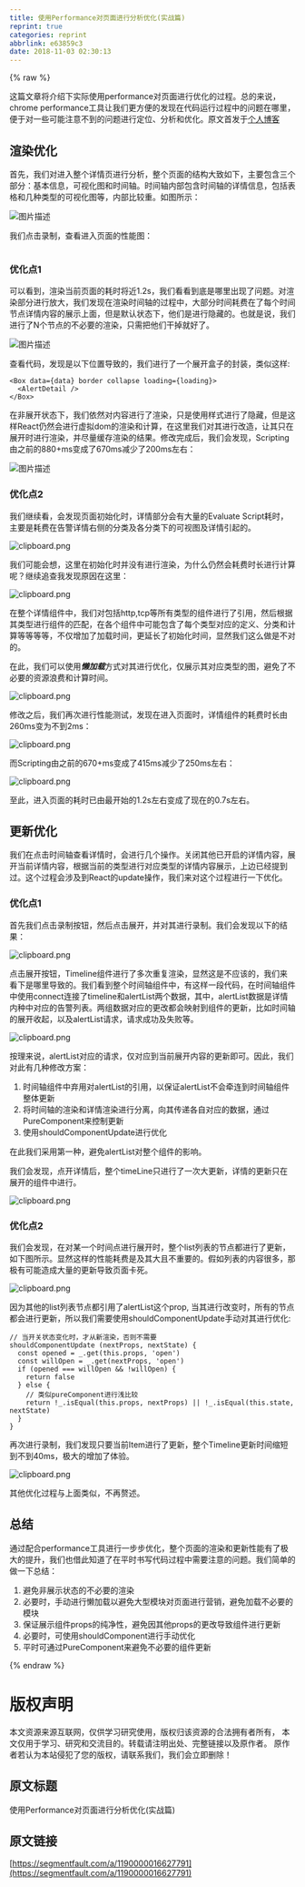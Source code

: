 ```yaml
---
title: 使用Performance对页面进行分析优化(实战篇)
reprint: true
categories: reprint
abbrlink: e63859c3
date: 2018-11-03 02:30:13
---
```


{% raw %}
<p>&#x8FD9;&#x7BC7;&#x6587;&#x7AE0;&#x5C06;&#x4ECB;&#x7ECD;&#x4E0B;&#x5B9E;&#x9645;&#x4F7F;&#x7528;performance&#x5BF9;&#x9875;&#x9762;&#x8FDB;&#x884C;&#x4F18;&#x5316;&#x7684;&#x8FC7;&#x7A0B;&#x3002;&#x603B;&#x7684;&#x6765;&#x8BF4;&#xFF0C;chrome performance&#x5DE5;&#x5177;&#x8BA9;&#x6211;&#x4EEC;&#x66F4;&#x65B9;&#x4FBF;&#x7684;&#x53D1;&#x73B0;&#x5728;&#x4EE3;&#x7801;&#x8FD0;&#x884C;&#x8FC7;&#x7A0B;&#x4E2D;&#x7684;&#x95EE;&#x9898;&#x5728;&#x54EA;&#x91CC;&#xFF0C;&#x4FBF;&#x4E8E;&#x5BF9;&#x4E00;&#x4E9B;&#x53EF;&#x80FD;&#x6CE8;&#x610F;&#x4E0D;&#x5230;&#x7684;&#x95EE;&#x9898;&#x8FDB;&#x884C;&#x5B9A;&#x4F4D;&#x3001;&#x5206;&#x6790;&#x548C;&#x4F18;&#x5316;&#x3002;&#x539F;&#x6587;&#x9996;&#x53D1;&#x4E8E;<a href="http://callmedadaxin.github.io/2018/10/09/optimize-react-app-with-chrome-performance/" rel="nofollow noreferrer" target="_blank">&#x4E2A;&#x4EBA;&#x535A;&#x5BA2;</a></p><h2 id="articleHeader0">&#x6E32;&#x67D3;&#x4F18;&#x5316;</h2><p>&#x9996;&#x5148;&#xFF0C;&#x6211;&#x4EEC;&#x5BF9;&#x8FDB;&#x5165;&#x6574;&#x4E2A;&#x8BE6;&#x60C5;&#x9875;&#x8FDB;&#x884C;&#x5206;&#x6790;&#xFF0C;&#x6574;&#x4E2A;&#x9875;&#x9762;&#x7684;&#x7ED3;&#x6784;&#x5927;&#x81F4;&#x5982;&#x4E0B;&#xFF0C;&#x4E3B;&#x8981;&#x5305;&#x542B;&#x4E09;&#x4E2A;&#x90E8;&#x5206;&#xFF1A;&#x57FA;&#x672C;&#x4FE1;&#x606F;&#xFF0C;&#x53EF;&#x89C6;&#x5316;&#x56FE;&#x548C;&#x65F6;&#x95F4;&#x8F74;&#x3002;&#x65F6;&#x95F4;&#x8F74;&#x5185;&#x90E8;&#x5305;&#x542B;&#x65F6;&#x95F4;&#x8F74;&#x7684;&#x8BE6;&#x60C5;&#x4FE1;&#x606F;&#xFF0C;&#x5305;&#x62EC;&#x8868;&#x683C;&#x548C;&#x51E0;&#x79CD;&#x7C7B;&#x578B;&#x7684;&#x53EF;&#x89C6;&#x5316;&#x56FE;&#x7B49;&#xFF0C;&#x5185;&#x90E8;&#x6BD4;&#x8F83;&#x91CD;&#x3002;&#x5982;&#x56FE;&#x6240;&#x793A;&#xFF1A;</p><p><span class="img-wrap"><img data-src="/img/bVbhVNi?w=1832&amp;h=896" src="https://static.alili.tech/img/bVbhVNi?w=1832&amp;h=896" alt="&#x56FE;&#x7247;&#x63CF;&#x8FF0;" title="&#x56FE;&#x7247;&#x63CF;&#x8FF0;" style="cursor:pointer;display:inline"></span></p><p>&#x6211;&#x4EEC;&#x70B9;&#x51FB;&#x5F55;&#x5236;&#xFF0C;&#x67E5;&#x770B;&#x8FDB;&#x5165;&#x9875;&#x9762;&#x7684;&#x6027;&#x80FD;&#x56FE;&#xFF1A;</p><p><span class="img-wrap"><img data-src="/img/bVbhVNg?w=350&amp;h=165" src="https://static.alili.tech/img/bVbhVNg?w=350&amp;h=165" alt="" title="" style="cursor:pointer;display:inline"></span></p><h3 id="articleHeader1">&#x4F18;&#x5316;&#x70B9;1</h3><p>&#x53EF;&#x4EE5;&#x770B;&#x5230;&#xFF0C;&#x6E32;&#x67D3;&#x5F53;&#x524D;&#x9875;&#x9762;&#x7684;&#x8017;&#x65F6;&#x5C06;&#x8FD1;1.2s&#xFF0C;&#x6211;&#x4EEC;&#x770B;&#x770B;&#x5230;&#x5E95;&#x662F;&#x54EA;&#x91CC;&#x51FA;&#x73B0;&#x4E86;&#x95EE;&#x9898;&#x3002;&#x5BF9;&#x6E32;&#x67D3;&#x90E8;&#x5206;&#x8FDB;&#x884C;&#x653E;&#x5927;&#xFF0C;&#x6211;&#x4EEC;&#x53D1;&#x73B0;&#x5728;&#x6E32;&#x67D3;&#x65F6;&#x95F4;&#x8F74;&#x7684;&#x8FC7;&#x7A0B;&#x4E2D;&#xFF0C;&#x5927;&#x90E8;&#x5206;&#x65F6;&#x95F4;&#x8017;&#x8D39;&#x5728;&#x4E86;&#x6BCF;&#x4E2A;&#x65F6;&#x95F4;&#x8282;&#x70B9;&#x8BE6;&#x60C5;&#x5185;&#x5BB9;&#x7684;&#x5C55;&#x793A;&#x4E0A;&#x9762;&#xFF0C;&#x4F46;&#x662F;&#x9ED8;&#x8BA4;&#x72B6;&#x6001;&#x4E0B;&#xFF0C;&#x4ED6;&#x4EEC;&#x662F;&#x8FDB;&#x884C;&#x9690;&#x85CF;&#x7684;&#x3002;&#x4E5F;&#x5C31;&#x662F;&#x8BF4;&#xFF0C;&#x6211;&#x4EEC;&#x8FDB;&#x884C;&#x4E86;N&#x4E2A;&#x8282;&#x70B9;&#x7684;&#x4E0D;&#x5FC5;&#x8981;&#x7684;&#x6E32;&#x67D3;&#xFF0C;&#x53EA;&#x9700;&#x628A;&#x4ED6;&#x4EEC;&#x5E72;&#x6389;&#x5C31;&#x597D;&#x4E86;&#x3002;</p><p><span class="img-wrap"><img data-src="/img/bVbhVNy?w=1241&amp;h=252" src="https://static.alili.tech/img/bVbhVNy?w=1241&amp;h=252" alt="&#x56FE;&#x7247;&#x63CF;&#x8FF0;" title="&#x56FE;&#x7247;&#x63CF;&#x8FF0;" style="cursor:pointer;display:inline"></span></p><p>&#x67E5;&#x770B;&#x4EE3;&#x7801;&#xFF0C;&#x53D1;&#x73B0;&#x662F;&#x4EE5;&#x4E0B;&#x4F4D;&#x7F6E;&#x5BFC;&#x81F4;&#x7684;&#xFF0C;&#x6211;&#x4EEC;&#x8FDB;&#x884C;&#x4E86;&#x4E00;&#x4E2A;&#x5C55;&#x5F00;&#x76D2;&#x5B50;&#x7684;&#x5C01;&#x88C5;&#xFF0C;&#x7C7B;&#x4F3C;&#x8FD9;&#x6837;:</p><div class="widget-codetool" style="display:none"><div class="widget-codetool--inner"><span class="selectCode code-tool" data-toggle="tooltip" data-placement="top" title="" data-original-title="&#x5168;&#x9009;"></span> <span type="button" class="copyCode code-tool" data-toggle="tooltip" data-placement="top" data-clipboard-text="&lt;Box data={data} border collapse loading={loading}&gt;
  &lt;AlertDetail /&gt;
&lt;/Box&gt;" title="" data-original-title="&#x590D;&#x5236;"></span> <span type="button" class="saveToNote code-tool" data-toggle="tooltip" data-placement="top" title="" data-original-title="&#x653E;&#x8FDB;&#x7B14;&#x8BB0;"></span></div></div><pre class="javascript hljs"><code class="js">&lt;Box data={data} border collapse loading={loading}&gt;
  <span class="xml"><span class="hljs-tag">&lt;<span class="hljs-name">AlertDetail</span> /&gt;</span>
<span class="hljs-tag">&lt;/<span class="hljs-name">Box</span>&gt;</span></span></code></pre><p>&#x5728;&#x975E;&#x5C55;&#x5F00;&#x72B6;&#x6001;&#x4E0B;&#xFF0C;&#x6211;&#x4EEC;&#x4F9D;&#x7136;&#x5BF9;&#x5185;&#x5BB9;&#x8FDB;&#x884C;&#x4E86;&#x6E32;&#x67D3;&#xFF0C;&#x53EA;&#x662F;&#x4F7F;&#x7528;&#x6837;&#x5F0F;&#x8FDB;&#x884C;&#x4E86;&#x9690;&#x85CF;&#xFF0C;&#x4F46;&#x662F;&#x8FD9;&#x6837;React&#x4ECD;&#x7136;&#x4F1A;&#x8FDB;&#x884C;&#x865A;&#x62DF;dom&#x7684;&#x6E32;&#x67D3;&#x548C;&#x8BA1;&#x7B97;&#xFF0C;&#x5728;&#x8FD9;&#x91CC;&#x6211;&#x4EEC;&#x5BF9;&#x5176;&#x8FDB;&#x884C;&#x6539;&#x9020;&#xFF0C;&#x8BA9;&#x5176;&#x53EA;&#x5728;&#x5C55;&#x5F00;&#x65F6;&#x8FDB;&#x884C;&#x6E32;&#x67D3;&#xFF0C;&#x5E76;&#x5C3D;&#x91CF;&#x7F13;&#x5B58;&#x6E32;&#x67D3;&#x7684;&#x7ED3;&#x679C;&#x3002;&#x4FEE;&#x6539;&#x5B8C;&#x6210;&#x540E;&#xFF0C;&#x6211;&#x4EEC;&#x4F1A;&#x53D1;&#x73B0;&#xFF0C;Scripting&#x7531;&#x4E4B;&#x524D;&#x7684;880+ms&#x53D8;&#x6210;&#x4E86;670ms&#x51CF;&#x5C11;&#x4E86;200ms&#x5DE6;&#x53F3;&#xFF1A;</p><p><span class="img-wrap"><img data-src="/img/bVbhVNB?w=348&amp;h=165" src="https://static.alili.tech/img/bVbhVNB?w=348&amp;h=165" alt="&#x56FE;&#x7247;&#x63CF;&#x8FF0;" title="&#x56FE;&#x7247;&#x63CF;&#x8FF0;" style="cursor:pointer;display:inline"></span></p><h3 id="articleHeader2">&#x4F18;&#x5316;&#x70B9;2</h3><p>&#x6211;&#x4EEC;&#x7EE7;&#x7EED;&#x770B;&#xFF0C;&#x4F1A;&#x53D1;&#x73B0;&#x9875;&#x9762;&#x521D;&#x59CB;&#x5316;&#x65F6;&#xFF0C;&#x8BE6;&#x60C5;&#x90E8;&#x5206;&#x4F1A;&#x6709;&#x5927;&#x91CF;&#x7684;Evaluate Script&#x8017;&#x65F6;&#xFF0C;&#x4E3B;&#x8981;&#x662F;&#x8017;&#x8D39;&#x5728;&#x544A;&#x8B66;&#x8BE6;&#x60C5;&#x53F3;&#x4FA7;&#x7684;&#x5206;&#x7C7B;&#x53CA;&#x5404;&#x5206;&#x7C7B;&#x4E0B;&#x7684;&#x53EF;&#x89C6;&#x56FE;&#x53CA;&#x8BE6;&#x60C5;&#x5F15;&#x8D77;&#x7684;&#x3002;</p><p><span class="img-wrap"><img data-src="/img/bVbhVND?w=669&amp;h=336" src="https://static.alili.tech/img/bVbhVND?w=669&amp;h=336" alt="clipboard.png" title="clipboard.png" style="cursor:pointer"></span></p><p>&#x6211;&#x4EEC;&#x53EF;&#x80FD;&#x4F1A;&#x60F3;&#xFF0C;&#x8FD9;&#x91CC;&#x5728;&#x521D;&#x59CB;&#x5316;&#x65F6;&#x5E76;&#x6CA1;&#x6709;&#x8FDB;&#x884C;&#x6E32;&#x67D3;&#xFF0C;&#x4E3A;&#x4EC0;&#x4E48;&#x4ECD;&#x7136;&#x4F1A;&#x8017;&#x8D39;&#x65F6;&#x957F;&#x8FDB;&#x884C;&#x8BA1;&#x7B97;&#x5462;&#xFF1F;&#x7EE7;&#x7EED;&#x8FFD;&#x67E5;&#x6211;&#x53D1;&#x73B0;&#x539F;&#x56E0;&#x5728;&#x8FD9;&#x91CC;&#xFF1A;</p><p><span class="img-wrap"><img data-src="/img/bVbhVNE?w=844&amp;h=792" src="https://static.alili.tech/img/bVbhVNE?w=844&amp;h=792" alt="clipboard.png" title="clipboard.png" style="cursor:pointer;display:inline"></span></p><p>&#x5728;&#x6574;&#x4E2A;&#x8BE6;&#x60C5;&#x7EC4;&#x4EF6;&#x4E2D;&#xFF0C;&#x6211;&#x4EEC;&#x5BF9;&#x5305;&#x62EC;http,tcp&#x7B49;&#x6240;&#x6709;&#x7C7B;&#x578B;&#x7684;&#x7EC4;&#x4EF6;&#x8FDB;&#x884C;&#x4E86;&#x5F15;&#x7528;&#xFF0C;&#x7136;&#x540E;&#x6839;&#x636E;&#x5176;&#x7C7B;&#x578B;&#x8FDB;&#x884C;&#x7EC4;&#x4EF6;&#x7684;&#x5339;&#x914D;&#xFF0C;&#x5728;&#x5404;&#x4E2A;&#x7EC4;&#x4EF6;&#x4E2D;&#x53EF;&#x80FD;&#x5305;&#x542B;&#x4E86;&#x6BCF;&#x4E2A;&#x7C7B;&#x578B;&#x5BF9;&#x5E94;&#x7684;&#x5B9A;&#x4E49;&#x3001;&#x5206;&#x7C7B;&#x548C;&#x8BA1;&#x7B97;&#x7B49;&#x7B49;&#x7B49;&#x7B49;&#xFF0C;&#x4E0D;&#x4EC5;&#x589E;&#x52A0;&#x4E86;&#x52A0;&#x8F7D;&#x65F6;&#x95F4;&#xFF0C;&#x66F4;&#x5EF6;&#x957F;&#x4E86;&#x521D;&#x59CB;&#x5316;&#x65F6;&#x95F4;&#xFF0C;&#x663E;&#x7136;&#x6211;&#x4EEC;&#x8FD9;&#x4E48;&#x505A;&#x662F;&#x4E0D;&#x5BF9;&#x7684;&#x3002;</p><p>&#x5728;&#x6B64;&#xFF0C;&#x6211;&#x4EEC;&#x53EF;&#x4EE5;&#x4F7F;&#x7528;<strong><em>&#x61D2;&#x52A0;&#x8F7D;</em></strong>&#x65B9;&#x5F0F;&#x5BF9;&#x5176;&#x8FDB;&#x884C;&#x4F18;&#x5316;&#xFF0C;&#x4EC5;&#x5C55;&#x793A;&#x5176;&#x5BF9;&#x5E94;&#x7C7B;&#x578B;&#x7684;&#x56FE;&#xFF0C;&#x907F;&#x514D;&#x4E86;&#x4E0D;&#x5FC5;&#x8981;&#x7684;&#x8D44;&#x6E90;&#x6D6A;&#x8D39;&#x548C;&#x8BA1;&#x7B97;&#x65F6;&#x95F4;&#x3002;</p><p><span class="img-wrap"><img data-src="/img/bVbhVNG?w=972&amp;h=776" src="https://static.alili.tech/img/bVbhVNG?w=972&amp;h=776" alt="clipboard.png" title="clipboard.png" style="cursor:pointer;display:inline"></span></p><p>&#x4FEE;&#x6539;&#x4E4B;&#x540E;&#xFF0C;&#x6211;&#x4EEC;&#x518D;&#x6B21;&#x8FDB;&#x884C;&#x6027;&#x80FD;&#x6D4B;&#x8BD5;&#xFF0C;&#x53D1;&#x73B0;&#x5728;&#x8FDB;&#x5165;&#x9875;&#x9762;&#x65F6;&#xFF0C;&#x8BE6;&#x60C5;&#x7EC4;&#x4EF6;&#x7684;&#x8017;&#x8D39;&#x65F6;&#x957F;&#x7531;260ms&#x53D8;&#x4E3A;&#x4E0D;&#x5230;2ms&#xFF1A;</p><p><span class="img-wrap"><img data-src="/img/bVbhVNL?w=666&amp;h=138" src="https://static.alili.tech/img/bVbhVNL?w=666&amp;h=138" alt="clipboard.png" title="clipboard.png" style="cursor:pointer;display:inline"></span></p><p>&#x800C;Scripting&#x7531;&#x4E4B;&#x524D;&#x7684;670+ms&#x53D8;&#x6210;&#x4E86;415ms&#x51CF;&#x5C11;&#x4E86;250ms&#x5DE6;&#x53F3;&#xFF1A;</p><p><span class="img-wrap"><img data-src="/img/bVbhVNN?w=353&amp;h=161" src="https://static.alili.tech/img/bVbhVNN?w=353&amp;h=161" alt="clipboard.png" title="clipboard.png" style="cursor:pointer;display:inline"></span></p><p>&#x81F3;&#x6B64;&#xFF0C;&#x8FDB;&#x5165;&#x9875;&#x9762;&#x7684;&#x8017;&#x65F6;&#x5DF2;&#x7531;&#x6700;&#x5F00;&#x59CB;&#x7684;1.2s&#x5DE6;&#x53F3;&#x53D8;&#x6210;&#x4E86;&#x73B0;&#x5728;&#x7684;0.7s&#x5DE6;&#x53F3;&#x3002;</p><h2 id="articleHeader3">&#x66F4;&#x65B0;&#x4F18;&#x5316;</h2><p>&#x6211;&#x4EEC;&#x5728;&#x70B9;&#x51FB;&#x65F6;&#x95F4;&#x8F74;&#x67E5;&#x770B;&#x8BE6;&#x60C5;&#x65F6;&#xFF0C;&#x4F1A;&#x8FDB;&#x884C;&#x51E0;&#x4E2A;&#x64CD;&#x4F5C;&#x3002;&#x5173;&#x95ED;&#x5176;&#x4ED6;&#x5DF2;&#x5F00;&#x542F;&#x7684;&#x8BE6;&#x60C5;&#x5185;&#x5BB9;&#xFF0C;&#x5C55;&#x5F00;&#x5F53;&#x524D;&#x8BE6;&#x60C5;&#x5185;&#x5BB9;&#xFF0C;&#x6839;&#x636E;&#x5F53;&#x524D;&#x7684;&#x7C7B;&#x578B;&#x8FDB;&#x884C;&#x5BF9;&#x5E94;&#x7C7B;&#x578B;&#x7684;&#x8BE6;&#x60C5;&#x5185;&#x5BB9;&#x5C55;&#x793A;&#xFF0C;&#x4E0A;&#x8FB9;&#x5DF2;&#x7ECF;&#x63D0;&#x5230;&#x8FC7;&#x3002;&#x8FD9;&#x4E2A;&#x8FC7;&#x7A0B;&#x4F1A;&#x6D89;&#x53CA;&#x5230;React&#x7684;update&#x64CD;&#x4F5C;&#xFF0C;&#x6211;&#x4EEC;&#x6765;&#x5BF9;&#x8FD9;&#x4E2A;&#x8FC7;&#x7A0B;&#x8FDB;&#x884C;&#x4E00;&#x4E0B;&#x4F18;&#x5316;&#x3002;</p><h3 id="articleHeader4">&#x4F18;&#x5316;&#x70B9;1</h3><p>&#x9996;&#x5148;&#x6211;&#x4EEC;&#x70B9;&#x51FB;&#x5F55;&#x5236;&#x6309;&#x94AE;&#xFF0C;&#x7136;&#x540E;&#x70B9;&#x51FB;&#x5C55;&#x5F00;&#xFF0C;&#x5E76;&#x5BF9;&#x5176;&#x8FDB;&#x884C;&#x5F55;&#x5236;&#x3002;&#x6211;&#x4EEC;&#x4F1A;&#x53D1;&#x73B0;&#x4EE5;&#x4E0B;&#x7684;&#x7ED3;&#x679C;&#xFF1A;</p><p><span class="img-wrap"><img data-src="/img/bVbhVNO?w=990&amp;h=311" src="https://static.alili.tech/img/bVbhVNO?w=990&amp;h=311" alt="clipboard.png" title="clipboard.png" style="cursor:pointer;display:inline"></span></p><p>&#x70B9;&#x51FB;&#x5C55;&#x5F00;&#x6309;&#x94AE;&#xFF0C;Timeline&#x7EC4;&#x4EF6;&#x8FDB;&#x884C;&#x4E86;&#x591A;&#x6B21;&#x91CD;&#x590D;&#x6E32;&#x67D3;&#xFF0C;&#x663E;&#x7136;&#x8FD9;&#x662F;&#x4E0D;&#x5E94;&#x8BE5;&#x7684;&#xFF0C;&#x6211;&#x4EEC;&#x6765;&#x770B;&#x4E0B;&#x662F;&#x54EA;&#x91CC;&#x5BFC;&#x81F4;&#x7684;&#x3002;&#x6211;&#x4EEC;&#x770B;&#x5230;&#x6574;&#x4E2A;&#x65F6;&#x95F4;&#x8F74;&#x7EC4;&#x4EF6;&#x4E2D;&#xFF0C;&#x6709;&#x8FD9;&#x6837;&#x4E00;&#x6BB5;&#x4EE3;&#x7801;&#xFF0C;&#x5728;&#x65F6;&#x95F4;&#x8F74;&#x7EC4;&#x4EF6;&#x4E2D;&#x4F7F;&#x7528;connect&#x8FDE;&#x63A5;&#x4E86;timeline&#x548C;alertList&#x4E24;&#x4E2A;&#x6570;&#x636E;&#xFF0C;&#x5176;&#x4E2D;&#xFF0C;alertList&#x6570;&#x636E;&#x662F;&#x8BE6;&#x60C5;&#x5185;&#x79CD;&#x4E2D;&#x5BF9;&#x5E94;&#x7684;&#x544A;&#x8B66;&#x5217;&#x8868;&#x3002;&#x4E24;&#x7EC4;&#x6570;&#x636E;&#x5BF9;&#x5E94;&#x7684;&#x66F4;&#x6539;&#x90FD;&#x4F1A;&#x6620;&#x5C04;&#x5230;&#x7EC4;&#x4EF6;&#x7684;&#x66F4;&#x65B0;&#xFF0C;&#x6BD4;&#x5982;&#x65F6;&#x95F4;&#x8F74;&#x7684;&#x5C55;&#x5F00;&#x6536;&#x8D77;&#xFF0C;&#x4EE5;&#x53CA;alertList&#x8BF7;&#x6C42;&#xFF0C;&#x8BF7;&#x6C42;&#x6210;&#x529F;&#x53CA;&#x5931;&#x8D25;&#x7B49;&#x3002;</p><p><span class="img-wrap"><img data-src="/img/bVbhVNS?w=1042&amp;h=410" src="https://static.alili.tech/img/bVbhVNS?w=1042&amp;h=410" alt="clipboard.png" title="clipboard.png" style="cursor:pointer;display:inline"></span></p><p>&#x6309;&#x7406;&#x6765;&#x8BF4;&#xFF0C;alertList&#x5BF9;&#x5E94;&#x7684;&#x8BF7;&#x6C42;&#xFF0C;&#x4EC5;&#x5BF9;&#x5E94;&#x5230;&#x5F53;&#x524D;&#x5C55;&#x5F00;&#x5185;&#x5BB9;&#x7684;&#x66F4;&#x65B0;&#x5373;&#x53EF;&#x3002;&#x56E0;&#x6B64;&#xFF0C;&#x6211;&#x4EEC;&#x5BF9;&#x6B64;&#x6709;&#x51E0;&#x79CD;&#x4FEE;&#x6539;&#x65B9;&#x6848;&#xFF1A;</p><ol><li>&#x65F6;&#x95F4;&#x8F74;&#x7EC4;&#x4EF6;&#x4E2D;&#x5F03;&#x7528;&#x5BF9;alertList&#x7684;&#x5F15;&#x7528;&#xFF0C;&#x4EE5;&#x4FDD;&#x8BC1;alertList&#x4E0D;&#x4F1A;&#x7275;&#x8FDE;&#x5230;&#x65F6;&#x95F4;&#x8F74;&#x7EC4;&#x4EF6;&#x6574;&#x4F53;&#x66F4;&#x65B0;</li><li>&#x5C06;&#x65F6;&#x95F4;&#x8F74;&#x7684;&#x6E32;&#x67D3;&#x548C;&#x8BE6;&#x60C5;&#x6E32;&#x67D3;&#x8FDB;&#x884C;&#x5206;&#x79BB;&#xFF0C;&#x5411;&#x5176;&#x4F20;&#x9012;&#x5404;&#x81EA;&#x5BF9;&#x5E94;&#x7684;&#x6570;&#x636E;&#xFF0C;&#x901A;&#x8FC7;PureComponent&#x6765;&#x63A7;&#x5236;&#x66F4;&#x65B0;</li><li>&#x4F7F;&#x7528;shouldComponentUpdate&#x8FDB;&#x884C;&#x4F18;&#x5316;</li></ol><p>&#x5728;&#x6B64;&#x6211;&#x4EEC;&#x91C7;&#x7528;&#x7B2C;&#x4E00;&#x79CD;&#xFF0C;&#x907F;&#x514D;alertList&#x5BF9;&#x6574;&#x4E2A;&#x7EC4;&#x4EF6;&#x7684;&#x5F71;&#x54CD;&#x3002;</p><p>&#x6211;&#x4EEC;&#x4F1A;&#x53D1;&#x73B0;&#xFF0C;&#x70B9;&#x5F00;&#x8BE6;&#x60C5;&#x540E;&#xFF0C;&#x6574;&#x4E2A;timeLine&#x53EA;&#x8FDB;&#x884C;&#x4E86;&#x4E00;&#x6B21;&#x5927;&#x66F4;&#x65B0;&#xFF0C;&#x8BE6;&#x60C5;&#x7684;&#x66F4;&#x65B0;&#x53EA;&#x5728;&#x5C55;&#x5F00;&#x7684;&#x7EC4;&#x4EF6;&#x4E2D;&#x8FDB;&#x884C;&#x3002;</p><p><span class="img-wrap"><img data-src="/img/bVbhVNW?w=729&amp;h=379" src="https://static.alili.tech/img/bVbhVNW?w=729&amp;h=379" alt="clipboard.png" title="clipboard.png" style="cursor:pointer"></span></p><h3 id="articleHeader5">&#x4F18;&#x5316;&#x70B9;2</h3><p>&#x6211;&#x4EEC;&#x4F1A;&#x53D1;&#x73B0;&#xFF0C;&#x5728;&#x5BF9;&#x67D0;&#x4E00;&#x4E2A;&#x65F6;&#x95F4;&#x70B9;&#x8FDB;&#x884C;&#x5C55;&#x5F00;&#x65F6;&#xFF0C;&#x6574;&#x4E2A;list&#x5217;&#x8868;&#x7684;&#x8282;&#x70B9;&#x90FD;&#x8FDB;&#x884C;&#x4E86;&#x66F4;&#x65B0;&#xFF0C;&#x5982;&#x4E0B;&#x56FE;&#x6240;&#x793A;&#x3002;&#x663E;&#x7136;&#x8FD9;&#x6837;&#x7684;&#x6027;&#x80FD;&#x8017;&#x8D39;&#x662F;&#x53CA;&#x5176;&#x5927;&#x4E14;&#x4E0D;&#x91CD;&#x8981;&#x7684;&#x3002;&#x5047;&#x5982;&#x5217;&#x8868;&#x7684;&#x5185;&#x5BB9;&#x5F88;&#x591A;&#xFF0C;&#x90A3;&#x6781;&#x6709;&#x53EF;&#x80FD;&#x9020;&#x6210;&#x5927;&#x91CF;&#x7684;&#x66F4;&#x65B0;&#x5BFC;&#x81F4;&#x9875;&#x9762;&#x5361;&#x6B7B;&#x3002;</p><p><span class="img-wrap"><img data-src="/img/bVbhVNY?w=1059&amp;h=371" src="https://static.alili.tech/img/bVbhVNY?w=1059&amp;h=371" alt="clipboard.png" title="clipboard.png" style="cursor:pointer;display:inline"></span></p><p>&#x56E0;&#x4E3A;&#x5176;&#x4ED6;&#x7684;list&#x5217;&#x8868;&#x8282;&#x70B9;&#x90FD;&#x5F15;&#x7528;&#x4E86;alertList&#x8FD9;&#x4E2A;prop, &#x5F53;&#x5176;&#x8FDB;&#x884C;&#x6539;&#x53D8;&#x65F6;&#xFF0C;&#x6240;&#x6709;&#x7684;&#x8282;&#x70B9;&#x90FD;&#x4F1A;&#x8FDB;&#x884C;&#x66F4;&#x65B0;&#xFF0C;&#x6240;&#x4EE5;&#x6211;&#x4EEC;&#x9700;&#x8981;&#x4F7F;&#x7528;shouldComponentUpdate&#x624B;&#x52A8;&#x5BF9;&#x5176;&#x8FDB;&#x884C;&#x4F18;&#x5316;:</p><div class="widget-codetool" style="display:none"><div class="widget-codetool--inner"><span class="selectCode code-tool" data-toggle="tooltip" data-placement="top" title="" data-original-title="&#x5168;&#x9009;"></span> <span type="button" class="copyCode code-tool" data-toggle="tooltip" data-placement="top" data-clipboard-text="// &#x5F53;&#x5F00;&#x5173;&#x72B6;&#x6001;&#x53D8;&#x5316;&#x65F6;&#xFF0C;&#x624D;&#x4ECE;&#x65B0;&#x6E32;&#x67D3;&#xFF0C;&#x5426;&#x5219;&#x4E0D;&#x9700;&#x8981;
shouldComponentUpdate (nextProps, nextState) {
  const opened = _.get(this.props, &apos;open&apos;)
  const willOpen = _.get(nextProps, &apos;open&apos;)
  if (opened === willOpen &amp;&amp; !willOpen) {
    return false
  } else {
    // &#x7C7B;&#x4F3C;pureComponent&#x8FDB;&#x884C;&#x6D45;&#x6BD4;&#x8F83;
    return !_.isEqual(this.props, nextProps) || !_.isEqual(this.state, nextState)
  }
}" title="" data-original-title="&#x590D;&#x5236;"></span> <span type="button" class="saveToNote code-tool" data-toggle="tooltip" data-placement="top" title="" data-original-title="&#x653E;&#x8FDB;&#x7B14;&#x8BB0;"></span></div></div><pre class="javascript hljs"><code class="js"><span class="hljs-comment">// &#x5F53;&#x5F00;&#x5173;&#x72B6;&#x6001;&#x53D8;&#x5316;&#x65F6;&#xFF0C;&#x624D;&#x4ECE;&#x65B0;&#x6E32;&#x67D3;&#xFF0C;&#x5426;&#x5219;&#x4E0D;&#x9700;&#x8981;</span>
shouldComponentUpdate (nextProps, nextState) {
  <span class="hljs-keyword">const</span> opened = _.get(<span class="hljs-keyword">this</span>.props, <span class="hljs-string">&apos;open&apos;</span>)
  <span class="hljs-keyword">const</span> willOpen = _.get(nextProps, <span class="hljs-string">&apos;open&apos;</span>)
  <span class="hljs-keyword">if</span> (opened === willOpen &amp;&amp; !willOpen) {
    <span class="hljs-keyword">return</span> <span class="hljs-literal">false</span>
  } <span class="hljs-keyword">else</span> {
    <span class="hljs-comment">// &#x7C7B;&#x4F3C;pureComponent&#x8FDB;&#x884C;&#x6D45;&#x6BD4;&#x8F83;</span>
    <span class="hljs-keyword">return</span> !_.isEqual(<span class="hljs-keyword">this</span>.props, nextProps) || !_.isEqual(<span class="hljs-keyword">this</span>.state, nextState)
  }
}</code></pre><p>&#x518D;&#x6B21;&#x8FDB;&#x884C;&#x5F55;&#x5236;&#xFF0C;&#x6211;&#x4EEC;&#x53D1;&#x73B0;&#x53EA;&#x8981;&#x5F53;&#x524D;Item&#x8FDB;&#x884C;&#x4E86;&#x66F4;&#x65B0;&#xFF0C;&#x6574;&#x4E2A;Timeline&#x66F4;&#x65B0;&#x65F6;&#x95F4;&#x7F29;&#x77ED;&#x5230;&#x4E0D;&#x5230;40ms&#xFF0C;&#x6781;&#x5927;&#x7684;&#x589E;&#x52A0;&#x4E86;&#x4F53;&#x9A8C;&#x3002;</p><p><span class="img-wrap"><img data-src="/img/bVbhVN3?w=946&amp;h=257" src="https://static.alili.tech/img/bVbhVN3?w=946&amp;h=257" alt="clipboard.png" title="clipboard.png" style="cursor:pointer;display:inline"></span></p><p>&#x5176;&#x4ED6;&#x4F18;&#x5316;&#x8FC7;&#x7A0B;&#x4E0E;&#x4E0A;&#x9762;&#x7C7B;&#x4F3C;&#xFF0C;&#x4E0D;&#x518D;&#x8D58;&#x8FF0;&#x3002;</p><h2 id="articleHeader6">&#x603B;&#x7ED3;</h2><p>&#x901A;&#x8FC7;&#x914D;&#x5408;performance&#x5DE5;&#x5177;&#x8FDB;&#x884C;&#x4E00;&#x6B65;&#x6B65;&#x4F18;&#x5316;&#xFF0C;&#x6574;&#x4E2A;&#x9875;&#x9762;&#x7684;&#x6E32;&#x67D3;&#x548C;&#x66F4;&#x65B0;&#x6027;&#x80FD;&#x6709;&#x4E86;&#x6781;&#x5927;&#x7684;&#x63D0;&#x5347;&#xFF0C;&#x6211;&#x4EEC;&#x4E5F;&#x501F;&#x6B64;&#x77E5;&#x9053;&#x4E86;&#x5728;&#x5E73;&#x65F6;&#x4E66;&#x5199;&#x4EE3;&#x7801;&#x8FC7;&#x7A0B;&#x4E2D;&#x9700;&#x8981;&#x6CE8;&#x610F;&#x7684;&#x95EE;&#x9898;&#x3002;&#x6211;&#x4EEC;&#x7B80;&#x5355;&#x7684;&#x505A;&#x4E00;&#x4E0B;&#x603B;&#x7ED3;&#xFF1A;</p><ol><li>&#x907F;&#x514D;&#x975E;&#x5C55;&#x793A;&#x72B6;&#x6001;&#x7684;&#x4E0D;&#x5FC5;&#x8981;&#x7684;&#x6E32;&#x67D3;</li><li>&#x5FC5;&#x8981;&#x65F6;&#xFF0C;&#x624B;&#x52A8;&#x8FDB;&#x884C;&#x61D2;&#x52A0;&#x8F7D;&#x4EE5;&#x907F;&#x514D;&#x5927;&#x578B;&#x6A21;&#x5757;&#x5BF9;&#x9875;&#x9762;&#x8FDB;&#x884C;&#x8425;&#x9500;&#xFF0C;&#x907F;&#x514D;&#x52A0;&#x8F7D;&#x4E0D;&#x5FC5;&#x8981;&#x7684;&#x6A21;&#x5757;</li><li>&#x4FDD;&#x8BC1;&#x5C55;&#x793A;&#x7EC4;&#x4EF6;props&#x7684;&#x7EAF;&#x51C0;&#x6027;&#xFF0C;&#x907F;&#x514D;&#x56E0;&#x5176;&#x4ED6;props&#x7684;&#x66F4;&#x6539;&#x5BFC;&#x81F4;&#x7EC4;&#x4EF6;&#x8FDB;&#x884C;&#x66F4;&#x65B0;</li><li>&#x5FC5;&#x8981;&#x65F6;&#xFF0C;&#x53EF;&#x4F7F;&#x7528;shouldComponent&#x8FDB;&#x884C;&#x624B;&#x52A8;&#x4F18;&#x5316;</li><li>&#x5E73;&#x65F6;&#x53EF;&#x901A;&#x8FC7;PureComponent&#x6765;&#x907F;&#x514D;&#x4E0D;&#x5FC5;&#x8981;&#x7684;&#x7EC4;&#x4EF6;&#x66F4;&#x65B0;</li></ol>
{% endraw %}

# 版权声明
本文资源来源互联网，仅供学习研究使用，版权归该资源的合法拥有者所有，
本文仅用于学习、研究和交流目的。转载请注明出处、完整链接以及原作者。
原作者若认为本站侵犯了您的版权，请联系我们，我们会立即删除！

## 原文标题
使用Performance对页面进行分析优化(实战篇)

## 原文链接
[https://segmentfault.com/a/1190000016627791](https://segmentfault.com/a/1190000016627791)

